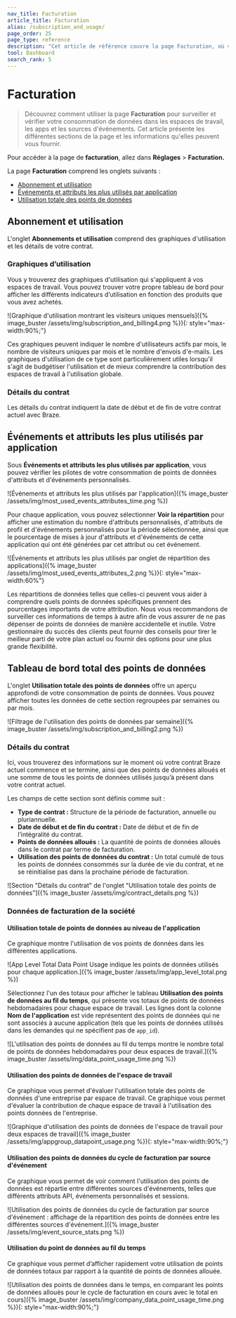 ```yaml
---
nav_title: Facturation
article_title: Facturation
alias: /subscription_and_usage/
page_order: 25
page_type: reference
description: "Cet article de référence couvre la page Facturation, où vous pouvez surveiller et vérifier votre consommation de données."
tool: Dashboard
search_rank: 5
---
```


# Facturation

> Découvrez comment utiliser la page **Facturation** pour surveiller et vérifier votre consommation de données dans les espaces de travail, les apps et les sources d'événements. Cet article présente les différentes sections de la page et les informations qu'elles peuvent vous fournir.

Pour accéder à la page de **facturation**, allez dans **Réglages** > **Facturation.**

La page **Facturation** comprend les onglets suivants :

- [Abonnement et utilisation](#subscriptions-and-usage)
- [Événements et attributs les plus utilisés par application](#most-used-events-and-attributes-by-app)
- [Utilisation totale des points de données](#total-data-points-dashboard)

## Abonnement et utilisation

L'onglet **Abonnements et utilisation** comprend des graphiques d'utilisation et les détails de votre contrat.

### Graphiques d’utilisation

Vous y trouverez des graphiques d'utilisation qui s'appliquent à vos espaces de travail. Vous pouvez trouver votre propre tableau de bord pour afficher les différents indicateurs d’utilisation en fonction des produits que vous avez achetés. 

![Graphique d'utilisation montrant les visiteurs uniques mensuels]({% image_buster /assets/img/subscription_and_billing4.png %}){: style="max-width:90%;"}

Ces graphiques peuvent indiquer le nombre d'utilisateurs actifs par mois, le nombre de visiteurs uniques par mois et le nombre d'envois d'e-mails. Les graphiques d'utilisation de ce type sont particulièrement utiles lorsqu'il s'agit de budgétiser l'utilisation et de mieux comprendre la contribution des espaces de travail à l'utilisation globale.

### Détails du contrat

Les détails du contrat indiquent la date de début et de fin de votre contrat actuel avec Braze.

## Événements et attributs les plus utilisés par application

Sous **Événements et attributs les plus utilisés par application**, vous pouvez vérifier les pilotes de votre consommation de points de données d'attributs et d'événements personnalisés. 

![Événements et attributs les plus utilisés par l'application]({% image_buster /assets/img/most_used_events_attributes_time.png %})

Pour chaque application, vous pouvez sélectionner **Voir la répartition** pour afficher une estimation du nombre d'attributs personnalisés, d'attributs de profil et d'événements personnalisés pour la période sélectionnée, ainsi que le pourcentage de mises à jour d'attributs et d'événements de cette application qui ont été générées par cet attribut ou cet événement. 

![Événements et attributs les plus utilisés par onglet de répartition des applications]({% image_buster /assets/img/most_used_events_attributes_2.png %}){: style="max-width:60%"}

Les répartitions de données telles que celles-ci peuvent vous aider à comprendre quels points de données spécifiques prennent des pourcentages importants de votre attribution. Nous vous recommandons de surveiller ces informations de temps à autre afin de vous assurer de ne pas dépenser de points de données de manière accidentelle et inutile. Votre gestionnaire du succès des clients peut fournir des conseils pour tirer le meilleur parti de votre plan actuel ou fournir des options pour une plus grande flexibilité. 

## Tableau de bord total des points de données

L'onglet **Utilisation totale des points de données** offre un aperçu approfondi de votre consommation de points de données. Vous pouvez afficher toutes les données de cette section regroupées par semaines ou par mois.

![Filtrage de l'utilisation des points de données par semaine]({% image_buster /assets/img/subscription_and_billing2.png %})

### Détails du contrat

Ici, vous trouverez des informations sur le moment où votre contrat Braze actuel commence et se termine, ainsi que des points de données alloués et une somme de tous les points de données utilisés jusqu’à présent dans votre contrat actuel.

Les champs de cette section sont définis comme suit :

- **Type de contrat :** Structure de la période de facturation, annuelle ou pluriannuelle.
- **Date de début et de fin du contrat :** Date de début et de fin de l’intégralité du contrat.
- **Points de données alloués :** La quantité de points de données alloués dans le contrat par terme de facturation.
- **Utilisation des points de données du contrat :** Un total cumulé de tous les points de données consommés sur la durée de vie du contrat, et ne se réinitialise pas dans la prochaine période de facturation.

![Section "Détails du contrat" de l'onglet "Utilisation totale des points de données"]({% image_buster /assets/img/contract_details.png %})

### Données de facturation de la société

#### Utilisation totale de points de données au niveau de l'application

Ce graphique montre l'utilisation de vos points de données dans les différentes applications.

![App Level Total Data Point Usage indique les points de données utilisés pour chaque application.]({% image_buster /assets/img/app_level_total.png %})

Sélectionnez l'un des totaux pour afficher le tableau **Utilisation des points de données au fil du temps**, qui présente vos totaux de points de données hebdomadaires pour chaque espace de travail.  Les lignes dont la colonne **Nom de l'application** est vide représentent des points de données qui ne sont associés à aucune application (tels que les points de données utilisés dans les demandes qui ne spécifient pas de `app_id`).

![L'utilisation des points de données au fil du temps montre le nombre total de points de données hebdomadaires pour deux espaces de travail.]({% image_buster /assets/img/data_point_usage_time.png %})

#### Utilisation des points de données de l'espace de travail

Ce graphique vous permet d'évaluer l'utilisation totale des points de données d'une entreprise par espace de travail. Ce graphique vous permet d'évaluer la contribution de chaque espace de travail à l'utilisation des points données de l'entreprise.

![Graphique d'utilisation des points de données de l'espace de travail pour deux espaces de travail]({% image_buster /assets/img/appgroup_datapoint_usage.png %}){: style="max-width:90%;"}

#### Utilisation des points de données du cycle de facturation par source d'événement

Ce graphique vous permet de voir comment l'utilisation des points de données est répartie entre différentes sources d'événements, telles que différents attributs API, événements personnalisés et sessions.

![Utilisation des points de données du cycle de facturation par source d'événement : affichage de la répartition des points de données entre les différentes sources d'événement.]({% image_buster /assets/img/event_source_stats.png %})

#### Utilisation du point de données au fil du temps

Ce graphique vous permet d’afficher rapidement votre utilisation de points de données totaux par rapport à la quantité de points de données allouée.

![Utilisation des points de données dans le temps, en comparant les points de données alloués pour le cycle de facturation en cours avec le total en cours]({% image_buster /assets/img/company_data_point_usage_time.png %}){: style="max-width:90%;"}

